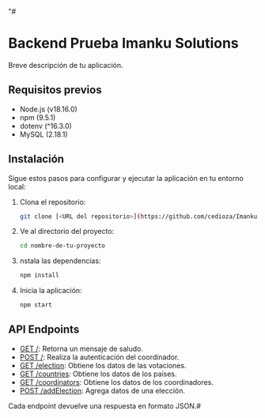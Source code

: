 "#
# Backend Prueba  Imanku Solutions

Breve descripción de tu aplicación.

## Requisitos previos

- Node.js (v18.16.0)
- npm (9.5.1)
- dotenv (^16.3.0)
- MySQL (2.18.1)



## Instalación

Sigue estos pasos para configurar y ejecutar la aplicación en tu entorno local:

1. Clona el repositorio:

   ```bash
   git clone [<URL del repositorio>](https://github.com/cedioza/Imanku_Solutions)

   
1. Ve al directorio del proyecto:

   ```bash
   cd nombre-de-tu-proyecto

   
1. nstala las dependencias:

   ```bash
   npm install

1. Inicia la aplicación:

   ```bash
   npm start

## API Endpoints

- [GET /](http://localhost:3000/): Retorna un mensaje de saludo.
- [POST /](http://localhost:3000/): Realiza la autenticación del coordinador.
- [GET /election](http://localhost:3000/election): Obtiene los datos de las votaciones.
- [GET /countries](http://localhost:3000/countries): Obtiene los datos de los países.
- [GET /coordinators](http://localhost:3000/coordinators): Obtiene los datos de los coordinadores.
- [POST /addElection](http://localhost:3000/addElection): Agrega datos de una elección.

Cada endpoint devuelve una respuesta en formato JSON.#
